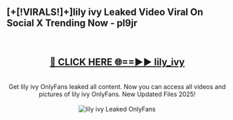 <h2>[+[!VIRALS!]+]lily ivy Leaked Video Viral On Social X Trending Now - pl9jr</h2>
<br>
<div align="center">
<h2><a href="https://libra.edu.pl?lily_ivy" rel="nofollow">🔴 CLICK HERE 🌐==►► lily_ivy</a></h2>
<br>
Get lily ivy OnlyFans leaked all content. Now you can access all videos and pictures of lily ivy OnlyFans. New Updated Files 2025!
<br>
<br>
<a href="https://libra.edu.pl?lily_ivy" rel="nofollow" data-target="animated-image.originalLink"><img src="https://i.ibb.co.com/WyWwxjT/player-gif2.gif" alt="lily ivy Leaked OnlyFans" style="max-width: 100%; display: inline-block;" data-target="animated-image.originalImage"></a>
</div>
<br>